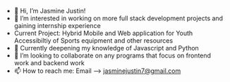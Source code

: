 - 👋 Hi, I’m Jasmine Justin!
- 👀 I’m interested in working on more full stack development projects and gaining internship experience
- Current Project: Hybrid Mobile and Web application for Youth Accessibiltiy of Sports equipment and other resources
- 🌱 Currently deepening my knowledge of Javascript and Python
- 💞️ I’m looking to collaborate on any programs that focus on frontend work and backend work 
- 📫 How to reach me: Email --> jasminejustin7@gmail.com

<!---
JasmineJustin7/JasmineJustin7 is a ✨ special ✨ repository because its `README.md` (this file) appears on your GitHub profile.
You can click the Preview link to take a look at your changes.
--->

